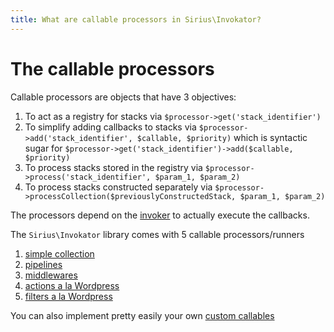 ```yaml
---
title: What are callable processors in Sirius\Invokator?
---
```


# The callable processors

Callable processors are objects that have 3 objectives:
1. To act as a registry for stacks via `$processor->get('stack_identifier')`
2. To simplify adding callbacks to stacks via `$processor->add('stack_identifier', $callable, $priority)` which is syntactic sugar for `$processor->get('stack_identifier')->add($callable, $priority)`
3. To process stacks stored in the registry via `$processor->process('stack_identifier', $param_1, $param_2)`
4. To process stacks constructed separately via `$processor->processCollection($previouslyConstructedStack, $param_1, $param_2)` 

The processors depend on the [invoker](3_the_invoker.md) to actually execute the callbacks.

The `Sirius\Invokator` library comes with 5 callable processors/runners
1. [simple collection](2_1_simple_collection.md)
2. [pipelines](2_2_pipelines.md)
3. [middlewares](2_3_middlewares.md)
4. [actions a la Wordpress](2_4_wordpress_actions.md)
5. [filters a la Wordpress](2_5_wordpress_filters.md)

You can also implement pretty easily your own [custom callables](2_6_custom_processors.md)
